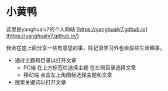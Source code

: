 # 小黄鸭

这里是yanghualv7的个人网站 [https://yanghualv7.github.io](https://yanghualv7.github.io/)

我会在这上面分享一些有意思的事，除记录学习外也会放些生活趣事。

- 通过主题和目录以打开文章
  - PC端 在上方标签栏选择主题 在左侧目录选择文章
  - 移动端 点击左上角图标选择主题和文章
- 搜索关键词以打开文章
